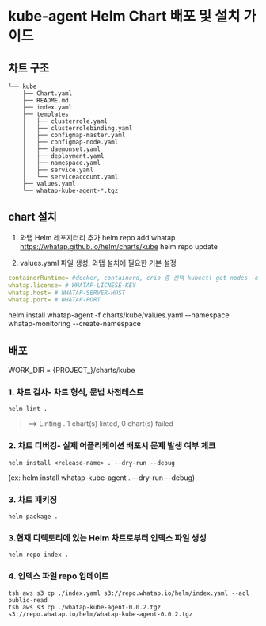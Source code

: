 # kube-agent Helm Chart 배포 및 설치 가이드

## 차트 구조
```
└── kube
    ├── Chart.yaml
    ├── README.md
    ├── index.yaml
    ├── templates
    │   ├── clusterrole.yaml
    │   ├── clusterrolebinding.yaml
    │   ├── configmap-master.yaml
    │   ├── configmap-node.yaml
    │   ├── daemonset.yaml
    │   ├── deployment.yaml
    │   ├── namespace.yaml
    │   ├── service.yaml
    │   └── serviceaccount.yaml
    ├── values.yaml
    └── whatap-kube-agent-*.tgz
```
## chart 설치

1. 와탭 Helm 레포지터리 추가
helm repo add whatap https://whatap.github.io/helm/charts/kube
helm repo update

2. values.yaml 파일 생성, 와탭 설치에 필요한 기본 설정
```yaml
containerRuntime= #docker, containerd, crio 중 선택 kubectl get nodes -o wide 명령어 CONTAINER-RUNTIME 의 값 참고
whatap.license= # WHATAP-LICNESE-KEY
whatap.host= # WHATAP-SERVER-HOST
whatap.port= # WHATAP-PORT
```

helm install whatap-agent -f charts/kube/values.yaml --namespace whatap-monitoring --create-namespace



## 배포
WORK_DIR = {PROJECT_}/charts/kube

### 1. 차트 검사- 차트 형식, 문법 사전테스트
```shell
helm lint .
```

> ==> Linting .
1 chart(s) linted, 0 chart(s) failed

### 2. 차트 디버깅- 실제 어플리케이션 배포시 문제 발생 여부 체크
```shell
helm install <release-name> . --dry-run --debug
```
(ex: helm install whatap-kube-agent . --dry-run --debug)

### 3. 차트 패키징
```shell
helm package .
```

### 3.현재 디렉토리에 있는 Helm 차트로부터 인덱스 파일 생성
```shell
helm repo index .
```

### 4. 인덱스 파일 repo 업데이트
```shell
tsh aws s3 cp ./index.yaml s3://repo.whatap.io/helm/index.yaml --acl public-read
tsh aws s3 cp ./whatap-kube-agent-0.0.2.tgz s3://repo.whatap.io/helm/whatap-kube-agent-0.0.2.tgz
```



